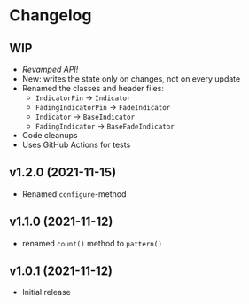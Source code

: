 # Changelog

## WIP

- _Revamped API!_
- New: writes the state only on changes, not on every update
- Renamed the classes and header files:
  - `IndicatorPin` -> `Indicator`
  - `FadingIndicatorPin` -> `FadeIndicator`
  - `Indicator` -> `BaseIndicator`
  - `FadingIndicator` -> `BaseFadeIndicator`
- Code cleanups
- Uses GitHub Actions for tests

## v1.2.0 (2021-11-15)

- Renamed `configure`-method

## v1.1.0 (2021-11-12)

- renamed `count()` method to `pattern()`

## v1.0.1 (2021-11-12)

- Initial release

